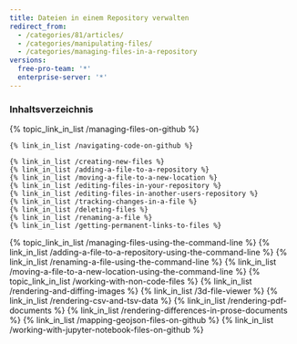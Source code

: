 ```yaml
---
title: Dateien in einem Repository verwalten
redirect_from:
  - /categories/81/articles/
  - /categories/manipulating-files/
  - /categories/managing-files-in-a-repository
versions:
  free-pro-team: '*'
  enterprise-server: '*'
---
```



### Inhaltsverzeichnis

{% topic_link_in_list /managing-files-on-github %}
<!-- if currentVersion == "free-pro-team@latest" -->
    {% link_in_list /navigating-code-on-github %}
<!-- endif -->
    {% link_in_list /creating-new-files %}
    {% link_in_list /adding-a-file-to-a-repository %}
    {% link_in_list /moving-a-file-to-a-new-location %}
    {% link_in_list /editing-files-in-your-repository %}
    {% link_in_list /editing-files-in-another-users-repository %}
    {% link_in_list /tracking-changes-in-a-file %}
    {% link_in_list /deleting-files %}
    {% link_in_list /renaming-a-file %}
    {% link_in_list /getting-permanent-links-to-files %}
{% topic_link_in_list /managing-files-using-the-command-line %}
    {% link_in_list /adding-a-file-to-a-repository-using-the-command-line %}
    {% link_in_list /renaming-a-file-using-the-command-line %}
    {% link_in_list /moving-a-file-to-a-new-location-using-the-command-line %}
{% topic_link_in_list /working-with-non-code-files %}
    {% link_in_list /rendering-and-diffing-images %}
    {% link_in_list /3d-file-viewer %}
    {% link_in_list /rendering-csv-and-tsv-data %}
    {% link_in_list /rendering-pdf-documents %}
    {% link_in_list /rendering-differences-in-prose-documents %}
    {% link_in_list /mapping-geojson-files-on-github %}
    {% link_in_list /working-with-jupyter-notebook-files-on-github %}
